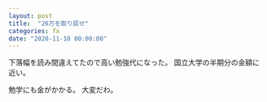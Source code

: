 ```yaml
---
layout: post
title:  "26万を取り戻せ"
categories: fx
date: "2020-11-10 00:00:00"
---
```


下落幅を読み間違えてたので高い勉強代になった。
国立大学の半期分の金額に近い。

勉学にも金がかかる。
大変だわ。

